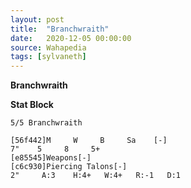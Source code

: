 ```yaml
---
layout: post
title:  "Branchwraith"
date:   2020-12-05 00:00:00
source: Wahapedia
tags: [sylvaneth]
---
```


**Branchwraith**

**Stat Block**
```
5/5 Branchwraith
```

```
[56f442]M     W     B     Sa    [-]
7"    5     8     5+    
[e85545]Weapons[-]
[c6c930]Piercing Talons[-]
2"     A:3    H:4+   W:4+   R:-1   D:1   
```
    